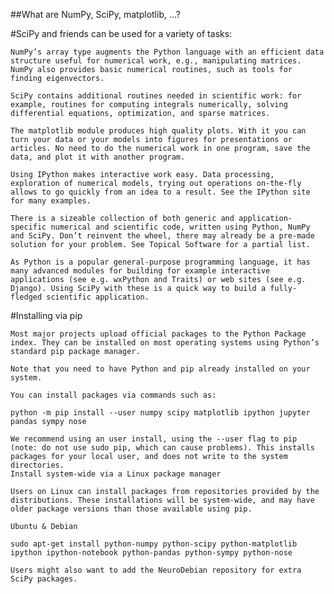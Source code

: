 
##What are NumPy, SciPy, matplotlib, …?

#SciPy and friends can be used for a variety of tasks:

    NumPy’s array type augments the Python language with an efficient data structure useful for numerical work, e.g., manipulating matrices. NumPy also provides basic numerical routines, such as tools for finding eigenvectors.

    SciPy contains additional routines needed in scientific work: for example, routines for computing integrals numerically, solving differential equations, optimization, and sparse matrices.

    The matplotlib module produces high quality plots. With it you can turn your data or your models into figures for presentations or articles. No need to do the numerical work in one program, save the data, and plot it with another program.

    Using IPython makes interactive work easy. Data processing, exploration of numerical models, trying out operations on-the-fly allows to go quickly from an idea to a result. See the IPython site for many examples.

    There is a sizeable collection of both generic and application-specific numerical and scientific code, written using Python, NumPy and SciPy. Don’t reinvent the wheel, there may already be a pre-made solution for your problem. See Topical Software for a partial list.

    As Python is a popular general-purpose programming language, it has many advanced modules for building for example interactive applications (see e.g. wxPython and Traits) or web sites (see e.g. Django). Using SciPy with these is a quick way to build a fully-fledged scientific application.

#Installing via pip

    Most major projects upload official packages to the Python Package index. They can be installed on most operating systems using Python’s standard pip package manager.

    Note that you need to have Python and pip already installed on your system.

    You can install packages via commands such as:

    python -m pip install --user numpy scipy matplotlib ipython jupyter pandas sympy nose

    We recommend using an user install, using the --user flag to pip (note: do not use sudo pip, which can cause problems). This installs packages for your local user, and does not write to the system directories.
    Install system-wide via a Linux package manager

    Users on Linux can install packages from repositories provided by the distributions. These installations will be system-wide, and may have older package versions than those available using pip.

    Ubuntu & Debian

    sudo apt-get install python-numpy python-scipy python-matplotlib ipython ipython-notebook python-pandas python-sympy python-nose

    Users might also want to add the NeuroDebian repository for extra SciPy packages.
